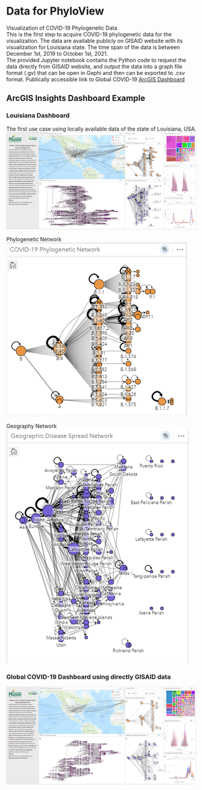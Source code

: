 # Data for PhyloView
 Visualization of COVID-19 Phylogenetic Data<br>
This is the first step to acquire COVID-19 phylogenetic data for the visualization. The data are available publicly on GISAID website with its visualization for Louisiana state. The time span of the data is between December 1st, 2019 to October 1st, 2021.<br>
The provided Jupyter notebook contains the Python code to request the data directly from GISAID website, and output the data into a graph file format (.gv) that can be open in Gephi and then can be exported to .csv format.
Publically accessible link to Global COVID-19 [ArcGIS Dashboard](https://insights.arcgis.com/index.html#/view/3e44d3af2a534efda911009420051e32)

## ArcGIS Insights Dashboard Example
### Louisiana Dashboard
The first use case using locally available data of the state of Louisiana, USA.
![Louisiana Dashboard](/img/dashboard_LA.png) <br> 

Phylogenetic Network
![Louisiana Phylogenetic Network](/img/phylogenetic_network_LA.png) <br>

Geography Network
![Louisiana Geographic Network](/img/geo_network_LA.png) <br>

### Global COVID-19 Dashboard using directly GISAID data
![Previous Global Dashboard](/img/dashboard_global_0.png) <br>
